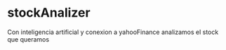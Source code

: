# stockAnalizer
Con inteligencia artificial y conexion a yahooFinance analizamos el stock que queramos
